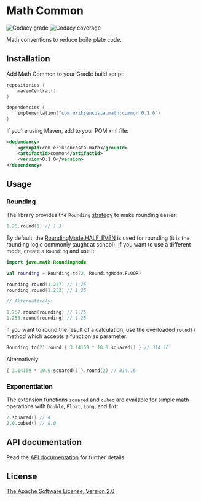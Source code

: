 # Math Common

![Codacy grade](https://img.shields.io/codacy/grade/78b28d3fdf8f4a869b2222b623eb0ed0)
![Codacy coverage](https://img.shields.io/codacy/coverage/78b28d3fdf8f4a869b2222b623eb0ed0)

Math conventions to reduce boilerplate code.

## Installation

Add Math Common to your Gradle build script:

```kotlin
repositories {
    mavenCentral()
}

dependencies {
    implementation("com.eriksencosta.math:common:0.1.0")
}
```

If you're using Maven, add to your POM xml file:

```xml
<dependency>
    <groupId>com.eriksencosta.math</groupId>
    <artifactId>common</artifactId>
    <version>0.1.0</version>
</dependency>
```

## Usage

### Rounding

The library provides the `Rounding` [strategy](https://refactoring.guru/design-patterns/strategy) to make rounding
easier:

```kotlin
1.25.round(1) // 1.3
```

By default, the [RoundingMode.HALF_EVEN](https://docs.oracle.com/javase/8/docs/api/java/math/RoundingMode.html#HALF_EVEN) is
used for rounding (it is the rounding logic commonly taught at school). If you want to use a different mode, create a
`Rounding` and use it:

```kotlin
import java.math.RoundingMode

val rounding = Rounding.to(2, RoundingMode.FLOOR)

rounding.round(1.257) // 1.25
rounding.round(1.253) // 1.25

// Alternatively:

1.257.round(rounding) // 1.25
1.253.round(rounding) // 1.25
```

If you want to round the result of a calculation, use the overloaded `round()` method which accepts a function as
parameter:

```kotlin
Rounding.to(2).round { 3.14159 * 10.0.squared() } // 314.16
```

Alternatively:

```kotlin
{ 3.14159 * 10.0.squared() }.round(2) // 314.16
```

### Exponentiation

The extension functions `squared` and `cubed` are available for simple math operations with `Double`, `Float`, `Long`,
and `Int`:

```kotlin
2.squared() // 4
2.0.cubed() // 8.0
```

## API documentation

Read the [API documentation](https://blog.eriksen.com.br/opensource/math-common/) for further details.

## License

[The Apache Software License, Version 2.0](https://choosealicense.com/licenses/apache/)
